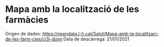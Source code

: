 # Mapa amb la localització de les farmàcies
Origen de dades: https://opendata.l-h.cat/Salut/Mapa-amb-la-localitzaci-de-les-farm-cies/ci3i-dujm
Data de descàrrega: 21/01/2021


